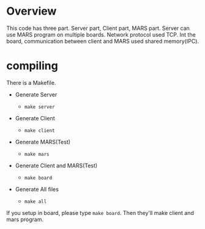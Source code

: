 # Overview

This code has three part. Server part, Client part, MARS part.  Server can use MARS program on multiple boards. Network protocol used TCP. Int the board, communication between client and MARS used shared memory(IPC).



# compiling

There is a Makefile. 

- Generate Server
  - `make server`

- Generate Client
  - `make client`
- Generate MARS(Test)
  - `make mars`
- Generate Client and MARS(Test)
  - `make board`
- Generate All files
  - `make all`

If you setup in board, please type `make board`. Then they'll make client and mars program.



